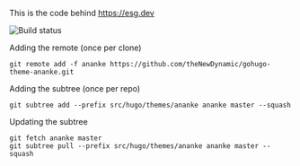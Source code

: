 This is the code behind https://esg.dev

![Build status](https://github.com/EricStG/esg.dev/workflows/gh-pages/badge.svg)

Adding the remote (once per clone)
```
git remote add -f ananke https://github.com/theNewDynamic/gohugo-theme-ananke.git
```

Adding the subtree (once per repo)
```
git subtree add --prefix src/hugo/themes/ananke ananke master --squash
```

Updating the subtree
```
git fetch ananke master
git subtree pull --prefix src/hugo/themes/ananke ananke master --squash
```
